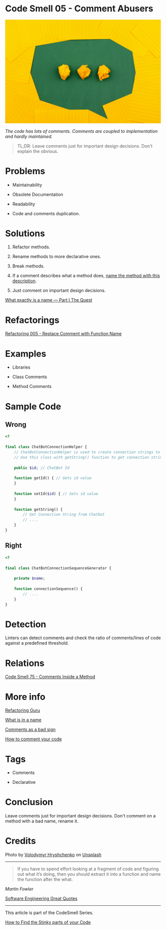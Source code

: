 # Code Smell 05 - Comment Abusers

![Code Smell 05 - Comment Abusers](Code%20Smell%2005%20-%20Comment%20Abusers.jpg)

*The code has lots of comments. 
Comments are coupled to implementation and hardly maintained.*

> TL;DR: Leave comments just for important design decisions. Don't explain the obvious.

# Problems

- Maintainability

- Obsolete Documentation

- Readability

- Code and comments duplication.

# Solutions

1) Refactor methods.

2) Rename methods to more declarative ones.

3) Break methods.

4) If a comment describes what a method does, [name the method with this description](https://github.com/mcsee/Software-Design-Articles/tree/main/Articles/Refactorings/Refactoring%20005%20-%20Replace%20Comment%20with%20Function%20Name/readme.md).

5) Just comment on important design decisions.

[What exactly is a name — Part I The Quest](https://github.com/mcsee/Software-Design-Articles/tree/main/Articles/Theory/What%20exactly%20is%20a%20name%20—%20Part%20I%20The%20Quest/readme.md)

# Refactorings

[Refactoring 005 - Replace Comment with Function Name](https://github.com/mcsee/Software-Design-Articles/tree/main/Articles/Refactorings/Refactoring%20005%20-%20Replace%20Comment%20with%20Function%20Name/readme.md)

# Examples

- Libraries

- Class Comments

- Method Comments

# Sample Code

## Wrong

[Gist Url]: # (https://gist.github.com/mcsee/4fb1f04c950ece88450fec59ed6a827b)
```php
<?

final class ChatBotConnectionHelper {
    // ChatBotConnectionHelper is used to create connection strings to Bot Platform
    // Use this class with getString() function to get connection string to platform

    public $id; // ChatBot Id

    function getId() { // Gets id value
    }

    function setId($id) { // Sets id value
    }

    function getString() {
        // Get Connection String from Chatbot
        // ....
    }
}
```

## Right

[Gist Url]: # (https://gist.github.com/mcsee/698102c04428aec69356cad26d4c50cd)
```php
<?

final class ChatBotConnectionSequenceGenerator {

    private $name;

    function connectionSequence() {
        // ....
    }
}
```

# Detection

Linters can detect comments and check the ratio of comments/lines of code against a predefined threshold.

# Relations

[Code Smell 75 - Comments Inside a Method](https://github.com/mcsee/Software-Design-Articles/tree/main/Articles/Code%20Smells/Code%20Smell%2075%20-%20Comments%20Inside%20a%20Method/readme.md)

# More info

[Refactoring Guru](https://refactoring.guru/es/smells/comments)

[What is in a name](https://github.com/mcsee/Software-Design-Articles/tree/main/Articles/Theory/What%20exactly%20is%20a%20name%20—%20Part%20I%20The%20Quest/readme.md)

[Comments as a bad sign](https://dev.to/alexbunardzic/code-comments-are-a-sign-that-something-s-off-19e1)

[How to comment your code](https://arter.dev/how-to-comment-your-code-like-a-boss)

# Tags

- Comments

- Declarative

# Conclusion

Leave comments just for important design decisions. Don't comment on a method with a bad name, rename it.

# Credits 

Photo by [Volodymyr Hryshchenko](https://unsplash.com/@lunarts) on [Unsplash](https://unsplash.com/s/photos/chat)

* * *

> If you have to spend effort looking at a fragment of code and figuring out what it’s doing, then you should extract it into a function and name the function after the what.

_Martin Fowler_

[Software Engineering Great Quotes](https://github.com/mcsee/Software-Design-Articles/tree/main/Articles/Quotes/Software%20Engineering%20Great%20Quotes/readme.md)

* * *

This article is part of the CodeSmell Series.

[How to Find the Stinky parts of your Code](https://github.com/mcsee/Software-Design-Articles/tree/main/Articles/Code%20Smells/How%20to%20Find%20the%20Stinky%20parts%20of%20your%20Code/readme.md)